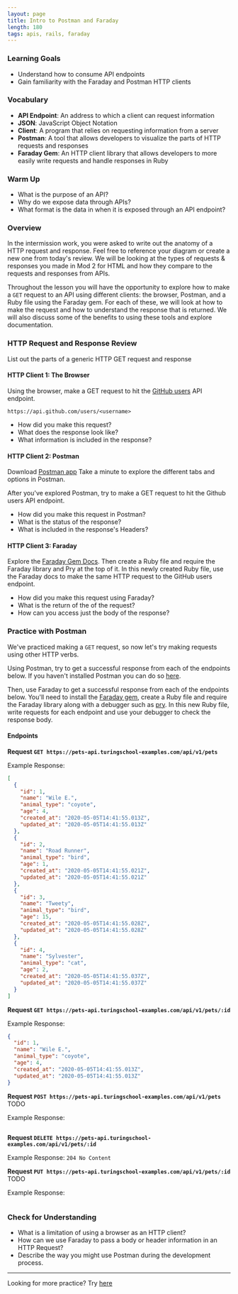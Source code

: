 ```yaml
---
layout: page
title: Intro to Postman and Faraday
length: 180
tags: apis, rails, faraday
---
```


### Learning Goals

- Understand how to consume API endpoints
- Gain familiarity with the Faraday and Postman HTTP clients

### Vocabulary

* __API Endpoint__: An address to which a client can request information
* __JSON__: JavaScript Object Notation
* __Client__: A program that relies on requesting information from a server
* __Postman__: A tool that allows developers to visualize the parts of HTTP requests and responses
* __Faraday Gem__: An HTTP client library that allows developers to more easily write requests and handle responses in Ruby

### Warm Up

* What is the purpose of an API?
* Why do we expose data through APIs?
* What format is the data in when it is exposed through an API endpoint?

### Overview

In the intermission work, you were asked to write out the anatomy of a HTTP request and response. Feel free to reference your diagram or create a new one from today's review. We will be looking at the types of requests & responses you made in Mod 2 for HTML and how they compare to the requests and responses from APIs.

Throughout the lesson you will have the opportunity to explore how to make a `GET` request to an API using different clients: the browser, Postman, and a Ruby file using the Faraday gem. For each of these, we will look at how to make the request and how to understand the response that is returned. We will also discuss some of the benefits to using these tools and explore documentation.

### HTTP Request and Response Review

List out the parts of a generic HTTP GET request and response

#### HTTP Client 1: The Browser

Using the browser, make a GET request to hit the [GitHub users](https://developer.github.com/v3/users/#get-a-single-user) API endpoint.

`https://api.github.com/users/<username>`


* How did you make this request?
* What does the response look like?
* What information is included in the response?


#### HTTP Client 2: Postman

Download [Postman app](https://www.postman.com/downloads/) Take a minute to explore the different tabs and options in Postman.

After you've explored Postman, try to make a GET request to hit the Github users API endpoint.

* How did you make this request in Postman?
* What is the status of the response?
* What is included in the response's Headers?


#### HTTP Client 3: Faraday

Explore the [Faraday Gem Docs](https://lostisland.github.io/faraday/). Then create a Ruby file and require the Faraday library and Pry at the top of it. In this newly created Ruby file, use the Faraday docs to make the same HTTP request to the GitHub users endpoint.

* How did you make this request using Faraday?
* What is the return of the of the request?
* How can you access just the body of the response?

### Practice with Postman

We've practiced making a `GET` request, so now let's try making requests using other HTTP verbs.

Using Postman, try to get a successful response from each of the endpoints below. If you haven't installed Postman you can do so [here](https://www.postman.com/product/api-client/). 

Then, use Faraday to get a successful response from each of the endpoints below. You'll need to install the [Faraday gem](https://github.com/lostisland/faraday), create a Ruby file and require the Faraday library along with a debugger such as [pry](https://github.com/pry/pry). In this new Ruby file, write requests for each endpoint and use your debugger to check the response body.

#### Endpoints

__Request `GET https://pets-api.turingschool-examples.com/api/v1/pets`__

Example Response:
```json
[
  {
    "id": 1,
    "name": "Wile E.",
    "animal_type": "coyote",
    "age": 4,
    "created_at": "2020-05-05T14:41:55.013Z",
    "updated_at": "2020-05-05T14:41:55.013Z"
  },
  {
    "id": 2,
    "name": "Road Runner",
    "animal_type": "bird",
    "age": 1,
    "created_at": "2020-05-05T14:41:55.021Z",
    "updated_at": "2020-05-05T14:41:55.021Z"
  },
  {
    "id": 3,
    "name": "Tweety",
    "animal_type": "bird",
    "age": 15,
    "created_at": "2020-05-05T14:41:55.028Z",
    "updated_at": "2020-05-05T14:41:55.028Z"
  },
  {
    "id": 4,
    "name": "Sylvester",
    "animal_type": "cat",
    "age": 2,
    "created_at": "2020-05-05T14:41:55.037Z",
    "updated_at": "2020-05-05T14:41:55.037Z"
  }
]
```

__Request `GET https://pets-api.turingschool-examples.com/api/v1/pets/:id`__

Example Response: 
```json
{
  "id": 1,
  "name": "Wile E.",
  "animal_type": "coyote",
  "age": 4,
  "created_at": "2020-05-05T14:41:55.013Z",
  "updated_at": "2020-05-05T14:41:55.013Z"
}
```

__Request `POST https://pets-api.turingschool-examples.com/api/v1/pets`__
TODO

Example Response:
```json
```

__Request `DELETE https://pets-api.turingschool-examples.com/api/v1/pets/:id`__

Example Response:
`204 No Content`

__Request `PUT https://pets-api.turingschool-examples.com/api/v1/pets/:id`__
TODO

Example Response:
```json
```

### Check for Understanding

* What is a limitation of using a browser as an HTTP client?
* How can we use Faraday to pass a body or header information in an HTTP Request?
* Describe the way you might use Postman during the development process.


---

Looking for more practice? Try [here](./exercises/additional_api_consumption_practice)
